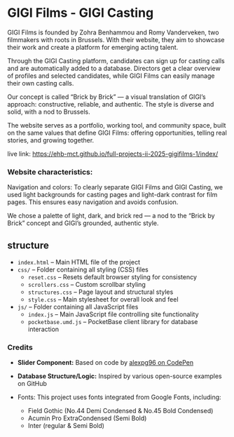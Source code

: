 # GIGI Films - GIGI Casting

GIGI Films is founded by Zohra Benhammou and Romy Vanderveken, two filmmakers with roots in Brussels. With their website, they aim to showcase their work and create a platform for emerging acting talent.

Through the GIGI Casting platform, candidates can sign up for casting calls and are automatically added to a database. Directors get a clear overview of profiles and selected candidates, while GIGI Films can easily manage their own casting calls.

Our concept is called “Brick by Brick” — a visual translation of GIGI’s approach: constructive, reliable, and authentic. The style is diverse and solid, with a nod to Brussels.

The website serves as a portfolio, working tool, and community space, built on the same values that define GIGI Films: offering opportunities, telling real stories, and growing together.

live link: https://ehb-mct.github.io/full-projects-ii-2025-gigifilms-1/index/ 


### Website characteristics:

Navigation and colors:
To clearly separate GIGI Films and GIGI Casting, we used light backgrounds for casting pages and light-dark contrast for film pages. This ensures easy navigation and avoids confusion.

We chose a palette of light, dark, and brick red — a nod to the “Brick by Brick” concept and GIGI’s grounded, authentic style.


## structure
- `index.html` – Main HTML file of the project  
- `css/` – Folder containing all styling (CSS) files  
  - `reset.css` – Resets default browser styling for consistency  
  - `scrollers.css` – Custom scrollbar styling  
  - `structures.css` – Page layout and structural styles  
  - `style.css` – Main stylesheet for overall look and feel  
- `js/` – Folder containing all JavaScript files  
  - `index.js` – Main JavaScript file controlling site functionality  
  - `pocketbase.umd.js` – PocketBase client library for database interaction  


### Credits

- **Slider Component:** Based on code by [alexpg96 on CodePen](https://codepen.io/alexpg96/pen/xxrBgbP)  
- **Database Structure/Logic:** Inspired by various open-source examples on GitHub

- Fonts: 
    This project uses fonts integrated from Google Fonts, including:
    - Field Gothic (No.44 Demi Condensed & No.45 Bold Condensed)
    - Acumin Pro ExtraCondensed (Semi Bold)
    - Inter (regular & Semi Bold)